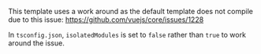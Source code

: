 This template uses a work around as the default template does not compile due to
this issue: https://github.com/vuejs/core/issues/1228

In `tsconfig.json`, `isolatedModules` is set to `false` rather than `true` to
work around the issue.
